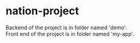 # nation-project

Backend of the project is in folder named 'demo'.</br>
Front end of the project is in folder named 'my-app'.
